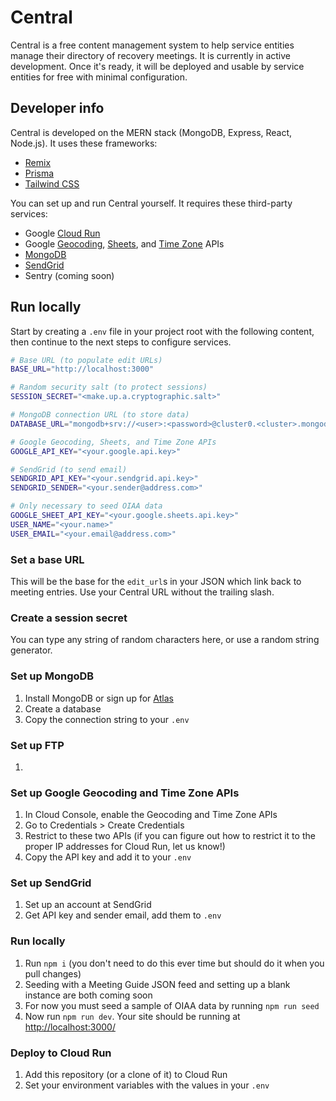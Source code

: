 # Central

Central is a free content management system to help service entities manage their directory of recovery meetings. It is currently in active development. Once it's ready, it will be deployed and usable by service entities for free with minimal configuration.

## Developer info

Central is developed on the MERN stack (MongoDB, Express, React, Node.js). It uses these frameworks:

- [Remix](https://remix.run/)
- [Prisma](https://www.prisma.io/)
- [Tailwind CSS](https://tailwindcss.com/)

You can set up and run Central yourself. It requires these third-party services:

- Google [Cloud Run](https://cloud.google.com/run)
- Google [Geocoding](https://developers.google.com/maps/documentation/geocoding/overview), [Sheets](https://developers.google.com/sheets/api), and [Time Zone](https://developers.google.com/maps/documentation/timezone/overview) APIs
- [MongoDB](https://www.mongodb.com/)
- [SendGrid](https://sendgrid.com/)
- Sentry (coming soon)

## Run locally

Start by creating a `.env` file in your project root with the following content, then continue to the next steps to configure services.

```bash
# Base URL (to populate edit URLs)
BASE_URL="http://localhost:3000"

# Random security salt (to protect sessions)
SESSION_SECRET="<make.up.a.cryptographic.salt>"

# MongoDB connection URL (to store data)
DATABASE_URL="mongodb+srv://<user>:<password>@cluster0.<cluster>.mongodb.net/<database>"

# Google Geocoding, Sheets, and Time Zone APIs
GOOGLE_API_KEY="<your.google.api.key>"

# SendGrid (to send email)
SENDGRID_API_KEY="<your.sendgrid.api.key>"
SENDGRID_SENDER="<your.sender@address.com>"

# Only necessary to seed OIAA data
GOOGLE_SHEET_API_KEY="<your.google.sheets.api.key>"
USER_NAME="<your.name>"
USER_EMAIL="<your.email@address.com>"
```

### Set a base URL

This will be the base for the `edit_url`s in your JSON which link back to meeting entries. Use your Central URL without the trailing slash.

### Create a session secret

You can type any string of random characters here, or use a random string generator.

### Set up MongoDB

1. Install MongoDB or sign up for [Atlas](https://www.mongodb.com/atlas/database)
1. Create a database
1. Copy the connection string to your `.env`

### Set up FTP

1.

### Set up Google Geocoding and Time Zone APIs

1. In Cloud Console, enable the Geocoding and Time Zone APIs
1. Go to Credentials > Create Credentials
1. Restrict to these two APIs (if you can figure out how to restrict it to the proper IP addresses for Cloud Run, let us know!)
1. Copy the API key and add it to your `.env`

### Set up SendGrid

1. Set up an account at SendGrid
1. Get API key and sender email, add them to `.env`

### Run locally

1. Run `npm i` (you don't need to do this ever time but should do it when you pull changes)
1. Seeding with a Meeting Guide JSON feed and setting up a blank instance are both coming soon
1. For now you must seed a sample of OIAA data by running `npm run seed`
1. Now run `npm run dev`. Your site should be running at [http://localhost:3000/](http://localhost:3000/)

### Deploy to Cloud Run

1. Add this repository (or a clone of it) to Cloud Run
1. Set your environment variables with the values in your `.env`
